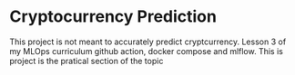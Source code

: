 # Cryptocurrency Prediction
This project is not meant to accurately predict cryptcurrency. Lesson 3 of my MLOps curriculum github action, docker compose and mlflow. This is project is the pratical section of the topic
